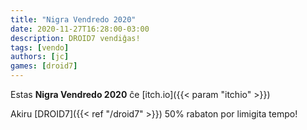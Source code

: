 ```yaml
---
title: "Nigra Vendredo 2020"
date: 2020-11-27T16:28:00-03:00
description: DROID7 vendiĝas!
tags: [vendo]
authors: [jc]
games: [droid7]
---
```


Estas **Nigra Vendredo 2020** ĉe [itch.io]({{< param "itchio" >}})

Akiru [DROID7]({{< ref "/droid7" >}}) 50% rabaton por limigita tempo!
